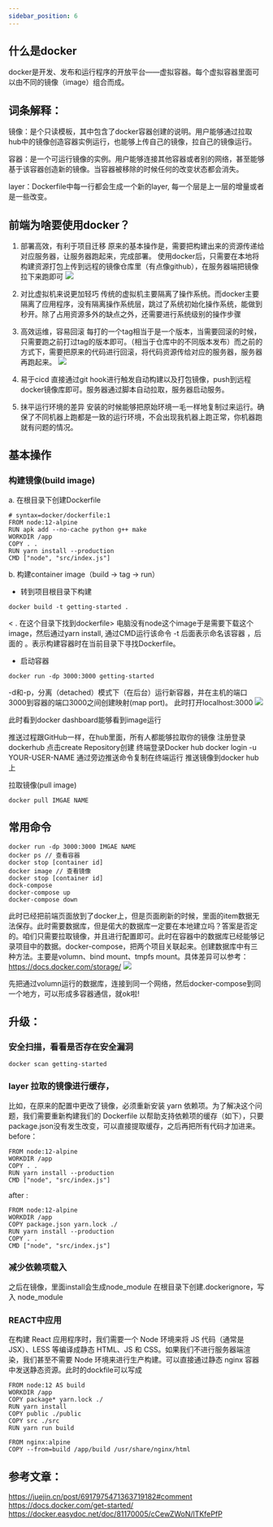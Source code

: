 ```yaml
---
sidebar_position: 6
---
```

## 什么是docker

docker是开发、发布和运行程序的开放平台——虚拟容器。每个虚拟容器里面可以由不同的镜像（image）组合而成。

## 词条解释：

镜像：是个只读模板，其中包含了docker容器创建的说明。用户能够通过拉取hub中的镜像创造容器实例运行，也能够上传自己的镜像，拉自己的镜像运行。

容器：是一个可运行镜像的实例。用户能够连接其他容器或者别的网络，甚至能够基于该容器创造新的镜像。当容器被移除的时候任何的改变状态都会消失。

layer：Dockerfile中每一行都会生成一个新的layer, 每一个层是上一层的增量或者是一些改变。

## 前端为啥要使用docker？

1.  部署高效，有利于项目迁移
原来的基本操作是，需要把构建出来的资源传递给对应服务器，让服务器跑起来，完成部署。
使用docker后，只需要在本地将构建资源打包上传到远程的镜像仓库里（有点像github），在服务器端把镜像拉下来跑即可
![](https://cdn.jsdelivr.net/gh/Jesslynwong/Pics@main/20221023183340.png)

1.  对比虚拟机来说更加轻巧
传统的虚拟机主要隔离了操作系统。而docker主要隔离了应用程序，没有隔离操作系统层，跳过了系统初始化操作系统，能做到秒开。除了占用资源多外的缺点之外，还需要进行系统级别的操作步骤 
3.  高效运维，容易回滚
每打的一个tag相当于是一个版本，当需要回滚的时候，只需要跑之前打过tag的版本即可。（相当于仓库中的不同版本发布）而之前的方式下，需要把原来的代码进行回滚，将代码资源传给对应的服务器，服务器再跑起来。
![](https://cdn.jsdelivr.net/gh/Jesslynwong/Pics@main/20221023183350.png)

4.  易于cicd
直接通过git hook进行触发自动构建以及打包镜像，push到远程docker镜像库即可。服务器通过脚本自动拉取，服务器启动服务。 
5.  抹平运行环境的差异
安装的时候能够把原始环境一毛一样地复制过来运行。确保了不同机器上跑都是一致的运行环境，不会出现我机器上跑正常，你机器跑就有问题的情况。 

## 基本操作
### 构建镜像(build image)
  a. 在根目录下创建Dockerfile
  ```
 # syntax=docker/dockerfile:1
 FROM node:12-alpine
 RUN apk add --no-cache python g++ make
 WORKDIR /app
 COPY . .
 RUN yarn install --production
 CMD ["node", "src/index.js"]
 ```
  b.  构建container image（build -> tag -> run）
  - 转到项目根目录下构建
```
docker build -t getting-started .
```
< .  在这个目录下找到dockerfile>
电脑没有node这个image于是需要下载这个image，然后通过yarn install, 通过CMD运行该命令
-t 后面表示命名该容器 ，后面的 。表示构建容器时在当前目录下寻找Dockerfile。
  - 启动容器
```
docker run -dp 3000:3000 getting-started
```
-d和-p，分离（detached）模式下（在后台）运行新容器，并在主机的端口3000到容器的端口3000之间创建映射(map port)。
此时打开localhost:3000
![](https://cdn.jsdelivr.net/gh/Jesslynwong/Pics@main/20221023183358.png)

此时看到docker dashboard能够看到image运行 

推送过程跟GitHub一样，在hub里面，所有人都能够拉取你的镜像
注册登录dockerhub
点击create Repository创建
终端登录Docker hub
docker login -u YOUR-USER-NAME
通过旁边推送命令复制在终端运行 
推送镜像到docker hub上

拉取镜像(pull image)
```
docker pull IMGAE NAME 
```
## 常用命令
```
docker run -dp 3000:3000 IMGAE NAME 
docker ps // 查看容器
docker stop [container id]
docker image // 查看镜像
docker stop [container id]
dock-compose
docker-compose up
docker-compose down
```
此时已经把前端页面放到了docker上，但是页面刷新的时候，里面的item数据无法保存。此时需要数据库，但是偌大的数据库一定要在本地建立吗？答案是否定的。咱们只需要拉取镜像，并且进行配置即可。此时在容器中的数据库已经能够记录项目中的数据。docker-compose，把两个项目关联起来。创建数据库中有三种方法。主要是volumn、bind mount、tmpfs mount。具体差异可以参考：https://docs.docker.com/storage/
![](https://cdn.jsdelivr.net/gh/Jesslynwong/Pics@main/20221023183420.png)

先把通过volumn运行的数据库，连接到同一个网络，然后docker-compose到同一个地方，可以形成多容器通信，就ok啦!  

## 升级：
### 安全扫描，看看是否存在安全漏洞 
```
docker scan getting-started
```

### layer 拉取的镜像进行缓存，
比如，在原来的配置中更改了镜像，必须重新安装 yarn 依赖项。为了解决这个问题，我们需要重新构建我们的 Dockerfile 以帮助支持依赖项的缓存（如下），只要package.json没有发生改变，可以直接提取缓存，之后再把所有代码才加进来。
before： 
```
FROM node:12-alpine
WORKDIR /app
COPY . .
RUN yarn install --production
CMD ["node", "src/index.js"]
```

after :  
```
FROM node:12-alpine
WORKDIR /app
COPY package.json yarn.lock ./
RUN yarn install --production
COPY . .
CMD ["node", "src/index.js"]
```

### 减少依赖项载入
之后在镜像，里面install会生成node_module
在根目录下创建.dockerignore，写入 node_module 

### REACT中应用

在构建 React 应用程序时，我们需要一个 Node 环境来将 JS 代码（通常是 JSX）、LESS 等编译成静态 HTML、JS 和 CSS。如果我们不进行服务器端渲染，我们甚至不需要 Node 环境来进行生产构建。可以直接通过静态 nginx 容器中发送静态资源。此时的dockfile可以写成
```
FROM node:12 AS build
WORKDIR /app
COPY package* yarn.lock ./
RUN yarn install
COPY public ./public
COPY src ./src
RUN yarn run build

FROM nginx:alpine
COPY --from=build /app/build /usr/share/nginx/html
```

## 参考文章：
https://juejin.cn/post/6917975471363719182#comment
https://docs.docker.com/get-started/
https://docker.easydoc.net/doc/81170005/cCewZWoN/lTKfePfP
